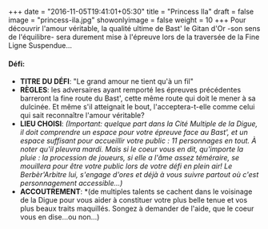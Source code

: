+++
date = "2016-11-05T19:41:01+05:30"
title = "Princess Ila"
draft = false
image = "princess-ila.jpg"
showonlyimage = false
weight = 10
+++
Pour découvrir l'amour véritable, la qualité ultime de Bast' le Gitan d'Or -son sens de l'équilibre- sera durement mise à l'épreuve lors de la traversée de la Fine Ligne Suspendue...
<!--more-->

#### Défi:

- **TITRE DU DÉFI**: "Le grand amour ne tient qu'à un fil"
- **RÈGLES**:  les adversaires ayant remporté les épreuves précédentes  barreront la fine route du Bast', cette même route qui doit le mener à sa dulcinée. Et même s'il atteignait le bout, l'acceptera-t-elle comme celui qui sait reconnaître l'amour véritable?
- **LIEU CHOISI**: *(Important: quelque part dans la Cité Multiple de la Digue, il doit comprendre un espace pour votre épreuve face au Bast', et un espace suffisant pour accueillir votre public : 11 personnages en tout. À noter qu'il pleuvra mardi. Mais si le coeur vous en dit, qu'importe la pluie : la procession de joueurs, si elle a l'âme assez téméraire, se mouillera pour être votre public lors de votre défi en plein air! Le Berbèr'Arbitre lui, s'engage d'ores et déjà à vous suivre partout où c'est personnagement accessible...)*
- **ACCOUTREMENT**: *(de multiples talents se cachent dans le voisinage de la Digue pour vous aider à constituer votre plus belle tenue et vos plus beaux traits maquillés. Songez à demander de l'aide, que le coeur vous en dise...ou non...)

